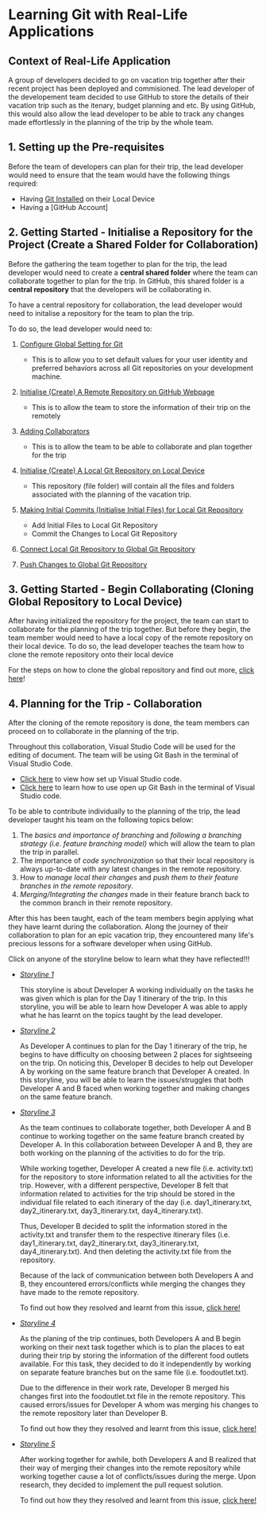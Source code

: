 # Learning Git with Real-Life Applications

## Context of Real-Life Application
A group of developers decided to go on vacation trip together after their recent project has been deployed and commisioned. The lead developer of the developement team decided to use GitHub to store the details of their vacation trip such as the itenary, budget planning and etc. By using GitHub, this would also allow the lead developer to be able to track any changes made effortlessly in the planning of the trip by the whole team.

## 1. Setting up the Pre-requisites
Before the team of developers can plan for their trip, the lead developer would need to ensure that the team would have the following things required:

- Having [Git Installed](./1.%20Setting%20up%20the%20Pre-requisites/Download%20and%20Install%20Git%20Bash.md) on their Local Device
- Having a [GitHub Account]

## 2. Getting Started - Initialise a Repository for the Project (Create a Shared Folder for Collaboration)

Before the gathering the team together to plan for the trip, the lead developer would need to create a **central shared folder** where the team can collaborate together to plan for the trip. In GitHub, this shared folder is a **central repository** that the developers will be collaborating in.

To have a central repository for collaboration, the lead developer would need to initalise a repository for the team to plan the trip.

To do so, the lead developer would need to:

1. [Configure Global Setting for Git](./2.%20Getting%20Started/1._Git_Configure_Global_Settings.md)

    *  This is to allow you to set default values for your user identity and preferred behaviors across all Git repositories on your development machine. 

2. [Initialise (Create) A Remote Repository on GitHub Webpage](./2.%20Getting%20Started/2._Create_Remote_Repo.md)

    * This is to allow the team to store the information of their trip on the remotely

3. [Adding Collaborators](./2.%20Getting%20Started/3._Add_Collaborators.md)

    * This is to allow the team to be able to collaborate and plan together for the trip

4. [Initialise (Create) A Local Git Repository on Local Device](./2.%20Getting%20Started/4._Create_Local_Repo.md)

    * This repository (file folder) will contain all the files and folders associated with the planning of the vacation trip.

5. [Making Initial Commits (Initialise Initial Files) for Local Git Repository](./2.%20Getting%20Started/5._Initial_Files_Local_Repo.md)

    * Add Initial Files to Local Git Repository
    * Commit the Changes to Local Git Repository

6. [Connect Local Git Repository to Global Git Repository](./2.%20Getting%20Started/6._Remote_to_Local_Repo.md)

7. [Push Changes to Global Git Repository](./2.%20Getting%20Started/7._Push_Global_Repository.md)

## 3. Getting Started - Begin Collaborating (Cloning Global Repository to Local Device)

After having initialized the repository for the project, the team can start to collaborate for the planning of the trip together. But before they begin, the team member would need to have a local copy of the remote repository on their local device. To do so, the lead developer teaches the team how to clone the remote repository onto their local device

For the steps on how to clone the global repository and find out more, [click here](./3.%20Clone%20Repo%20To%20Start%20Collaborating//8._Clone_Repo.md)! 

## 4. Planning for the Trip - Collaboration

After the cloning of the remote repository is done, the team members can proceed on to collaborate in the planning of the trip. 

Throughout this collaboration, Visual Studio Code will be used for the editing of document. The team will be using Git Bash in the terminal of Visual Studio Code.

* [Click here](./1.%20Setting%20up%20the%20Pre-requisites/Download%20and%20Install%20Visual%20Studio%20Code.md) to view how set up Visual Studio code.
* [Click here](./1.%20Setting%20up%20the%20Pre-requisites) to learn how to use open up Git Bash in the terminal of Visual Studio code.


To be able to contribute individually to the planning of the trip, the lead developer taught his team on the following topics below:

1. The *basics and importance of branching*  and *following a branching strategy (i.e. feature branching model)* which will allow the team to plan the trip in parallel.
2. The importance of *code synchronization* so that their local repository is always up-to-date with any latest changes in the remote repository.
3. How to *manage local their changes* and *push them to their feature branches in the remote repository*.
4. *Merging/Integrating the changes* made in their feature branch back to the common branch in their remote repository.

After this has been taught, each of the team members begin applying what they have learnt during the collaboration. Along the journey of their collaboration to plan for an epic vacation trip, they encountered many life's precious lessons for a software developer when using GitHub.

Click on anyone of the storyline below to learn what they have reflected!!!

* [*Storyline 1*](./4.%20Collaboration%20as%20A%20Team/1._Contributing_Individually.md)

    This storyline is about Developer A working individually on the tasks he was given which is plan for the Day 1 itinerary of the trip. In this storyline, you will be able to learn how Developer A was able to apply what he has learnt on the topics taught by the lead developer.

* [*Storyline 2*](./4.%20Collaboration%20as%20A%20Team/2._Working_On_The_Same_Branch.md)

    As Developer A continues to plan for the Day 1 itinerary of the trip, he begins to have difficulty on choosing between 2 places for sightseeing on the trip. On noticing this, Developer B decides to help out Developer A by working on the same feature branch that Developer A created. In this storyline, you will be able to learn the issues/struggles that both Developer A and B faced when working together and making changes on the same feature branch.

* [*Storyline 3*](./4.%20Collaboration%20as%20A%20Team/3._Editing%26Deleting_The_%20Same_File.md)

    As the team continues to collaborate together, both Developer A and B continue to working together on the same feature branch created by Developer A. In this collaboration between Developer A and B, they are both working on the planning of the activities to do for the trip. 
    
    While working together, Developer A created a new file (i.e. activity.txt) for the repository to store information related to all the activities for the trip.
    However, with a different perspective, Developer B felt that information related to activities for the trip should be stored in the individual file related to each itinerary of the day (i.e. day1_itinerary.txt, day2_itinerary.txt, day3_itinerary.txt, day4_itinerary.txt).

    Thus, Developer B decided to split the information stored in the activity.txt and transfer them to the respective itinerary files (i.e. day1_itinerary.txt, day2_itinerary.txt, day3_itinerary.txt, day4_itinerary.txt). And then deleting the activity.txt file from the repository.

    Because of the lack of communication between both Developers A and B, they encountered errors/conflicts while merging the changes they have made to the remote repository.

    To find out how they resolved and learnt from this issue, [click here!](./4.%20Collaboration%20as%20A%20Team/3._Editing%26Deleting_The_%20Same_File.md) 

* [*Storyline 4*](./4.%20Collaboration%20as%20A%20Team/4._Merging_Different_Branches.md)

    As the planing of the trip continues, both Developers A and B begin working on their next task together which is to plan the places to eat during their trip by storing the information of the different food outlets available. For this task, they decided to do it independently by working on separate feature branches but on the same file (i.e. foodoutlet.txt).

    Due to the difference in their work rate, Developer B merged his changes first into the foodoutlet.txt file in the remote repository. This caused errors/issues for Developer A whom was merging his changes to the remote repository later than Developer B.

    To find out how they they resolved and learnt from this issue, [click here!](./4.%20Collaboration%20as%20A%20Team/4._Merging_Different_Branches.md)

* [*Storyline 5*](./4.%20Collaboration%20as%20A%20Team/5._Making_A_Pull_Request.md)

    After working together for awhile, both Developers A and B realized that their way of merging their changes into the remote repository while working together cause a lot of conflicts/issues during the merge. Upon research, they decided to implement the pull request solution.

    To find out how they they resolved and learnt from this issue, [click here!](./4.%20Collaboration%20as%20A%20Team/5._Making_A_Pull_Request.md)
